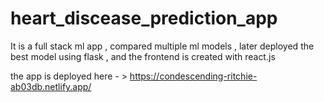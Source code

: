 # heart_discease_prediction_app
It is a full stack ml app , compared multiple ml models , later deployed  the best model using flask , and the frontend is created with react.js 

the app is deployed here - > https://condescending-ritchie-ab03db.netlify.app/
